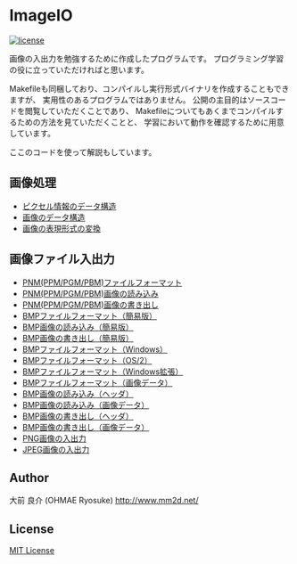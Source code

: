 # ImageIO
[![license](https://img.shields.io/github/license/mashape/apistatus.svg)](./LICENSE)

画像の入出力を勉強するために作成したプログラムです。
プログラミング学習の役に立っていただければと思います。

Makefileも同梱しており、コンパイルし実行形式バイナリを作成することもできますが、
実用性のあるプログラムではありません。
公開の主目的はソースコードを閲覧していただくことであり、
Makefileについてもあくまでコンパイルするための方法を見ていただくことと、
学習において動作を確認するために用意しています。

ここのコードを使って解説もしています。

## 画像処理

- [ピクセル情報のデータ構造](http://www.mm2d.net/main/prog/c/image-01.html)
- [画像のデータ構造](http://www.mm2d.net/main/prog/c/image-02.html)
- [画像の表現形式の変換](http://www.mm2d.net/main/prog/c/image-03.html)

## 画像ファイル入出力

- [PNM(PPM/PGM/PBM)ファイルフォーマット](http://www.mm2d.net/main/prog/c/image_io-01.html)
- [PNM(PPM/PGM/PBM)画像の読み込み](http://www.mm2d.net/main/prog/c/image_io-02.html)
- [PNM(PPM/PGM/PBM)画像の書き出し](http://www.mm2d.net/main/prog/c/image_io-03.html)
- [BMPファイルフォーマット（簡易版）](http://www.mm2d.net/main/prog/c/image_io-04.html)
- [BMP画像の読み込み（簡易版）](http://www.mm2d.net/main/prog/c/image_io-05.html)
- [BMP画像の書き出し（簡易版）](http://www.mm2d.net/main/prog/c/image_io-06.html)
- [BMPファイルフォーマット（Windows）](http://www.mm2d.net/main/prog/c/image_io-07.html)
- [BMPファイルフォーマット（OS/2）](http://www.mm2d.net/main/prog/c/image_io-08.html)
- [BMPファイルフォーマット（Windows拡張）](http://www.mm2d.net/main/prog/c/image_io-09.html)
- [BMPファイルフォーマット（画像データ）](http://www.mm2d.net/main/prog/c/image_io-10.html)
- [BMP画像の読み込み（ヘッダ）](http://www.mm2d.net/main/prog/c/image_io-11.html)
- [BMP画像の読み込み（画像データ）](http://www.mm2d.net/main/prog/c/image_io-12.html)
- [BMP画像の書き出し（ヘッダ）](http://www.mm2d.net/main/prog/c/image_io-13.html)
- [BMP画像の書き出し（画像データ）](http://www.mm2d.net/main/prog/c/image_io-14.html)
- [PNG画像の入出力](http://www.mm2d.net/main/prog/c/image_io-15.html)
- [JPEG画像の入出力](http://www.mm2d.net/main/prog/c/image_io-16.html)

## Author
大前 良介 (OHMAE Ryosuke)
http://www.mm2d.net/

## License
[MIT License](https://github.com/ohmae/ImageIO/blob/master/LICENSE.txt)
